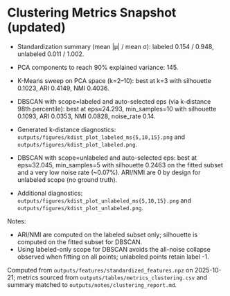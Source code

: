 # Clustering Metrics Snapshot (updated)

- Standardization summary (mean |μ| / mean σ): labeled 0.154 / 0.948, unlabeled 0.011 / 1.002.
- PCA components to reach 90% explained variance: 145.
- K-Means sweep on PCA space (k=2–10): best at k=3 with silhouette 0.1023, ARI 0.4149, NMI 0.4036.
- DBSCAN with scope=labeled and auto-selected eps (via k-distance 98th percentile): best at eps≈24.293, min_samples=10 with silhouette 0.1093, ARI 0.0353, NMI 0.0828, noise_rate 0.14.
- Generated k-distance diagnostics: `outputs/figures/kdist_plot_labeled_ms{5,10,15}.png` and `outputs/figures/kdist_plot_labeled.png`.

- DBSCAN with scope=unlabeled and auto-selected eps: best at eps≈32.045, min_samples=5 with silhouette 0.2463 on the fitted subset and a very low noise rate (~0.07%). ARI/NMI are 0 by design for unlabeled scope (no ground truth).
- Additional diagnostics: `outputs/figures/kdist_plot_unlabeled_ms{5,10,15}.png` and `outputs/figures/kdist_plot_unlabeled.png`.

Notes:
- ARI/NMI are computed on the labeled subset only; silhouette is computed on the fitted subset for DBSCAN.
- Using labeled-only scope for DBSCAN avoids the all-noise collapse observed when fitting on all points; unlabeled points retain label -1.

Computed from `outputs/features/standardized_features.npz` on 2025-10-21; metrics sourced from `outputs/tables/metrics_clustering.csv` and summary matched to `outputs/notes/clustering_report.md`.
